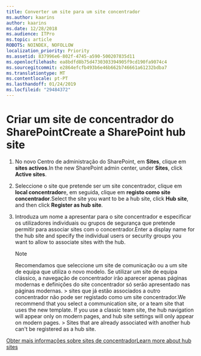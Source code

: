 ```yaml
---
title: Converter um site para um site concentrador
ms.author: kaarins
author: kaarins
ms.date: 12/28/2018
ms.audience: ITPro
ms.topic: article
ROBOTS: NOINDEX, NOFOLLOW
localization_priority: Priority
ms.assetid: 837996e6-802f-4745-a590-500207835d11
ms.openlocfilehash: ea8bdfd8b75d4730303394905f9cd190fa9074c4
ms.sourcegitcommit: e2864efcfb493b6e46b662b746661a61232bdba7
ms.translationtype: MT
ms.contentlocale: pt-PT
ms.lasthandoff: 01/24/2019
ms.locfileid: "29484372"
---
```

# <a name="create-a-sharepoint-hub-site"></a><span data-ttu-id="37b77-102">Criar um site de concentrador do SharePoint</span><span class="sxs-lookup"><span data-stu-id="37b77-102">Create a SharePoint hub site</span></span>

1. <span data-ttu-id="37b77-103">No novo Centro de administração do SharePoint, em **Sites**, clique em **sites activos**.</span><span class="sxs-lookup"><span data-stu-id="37b77-103">In the new SharePoint admin center, under **Sites**, click **Active sites**.</span></span> 
    
2. <span data-ttu-id="37b77-104">Seleccione o site que pretende ser um site concentrador, clique em **local concentrador**e, em seguida, clique em **registo como site concentrador**.</span><span class="sxs-lookup"><span data-stu-id="37b77-104">Select the site you want to be a hub site, click **Hub site**, and then click **Register as hub site**.</span></span> 
    
3. <span data-ttu-id="37b77-105">Introduza um nome a apresentar para o site concentrador e especificar os utilizadores individuais ou grupos de segurança que pretende permitir para associar sites com o concentrador.</span><span class="sxs-lookup"><span data-stu-id="37b77-105">Enter a display name for the hub site and specify the individual users or security groups you want to allow to associate sites with the hub.</span></span>
    
    > [!NOTE]
    >  <span data-ttu-id="37b77-p101">Recomendamos que seleccione um site de comunicação ou a um site de equipa que utiliza o novo modelo. Se utilizar um site de equipa clássico, a navegação de concentrador irão aparecer apenas páginas modernas e definições do site concentrador só serão apresentado nas páginas modernas. > sites que já estão associados a outro concentrador não pode ser registado como um site concentrador.</span><span class="sxs-lookup"><span data-stu-id="37b77-p101">We recommend that you select a communication site, or a team site that uses the new template. If you use a classic team site, the hub navigation will appear only on modern pages, and hub site settings will only appear on modern pages. >  Sites that are already associated with another hub can't be registered as a hub site.</span></span> 
  
[<span data-ttu-id="37b77-109">Obter mais informações sobre sites de concentrador</span><span class="sxs-lookup"><span data-stu-id="37b77-109">Learn more about hub sites</span></span>](https://go.microsoft.com/fwlink/?linkid=869149)
  

